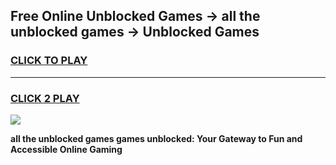 
## Free Online Unblocked Games → all the unblocked games → Unblocked Games
<h3>
<a href="https://premium.freeplayer.one?title=all_the_unblocked_games&ref=21F">CLICK TO PLAY</a></h3>
<hr>

<h3>
<a href="https://premium.freeplayer.one?title=all_the_unblocked_games&ref=21F">CLICK 2 PLAY</a>
  
</h3>

<a href="https://premium.freeplayer.one?title=all_the_unblocked_games&ref=21F/"><img src="https://clearcache.store/games.png"></a>


**all the unblocked games games unblocked: Your Gateway to Fun and Accessible Online Gaming**
